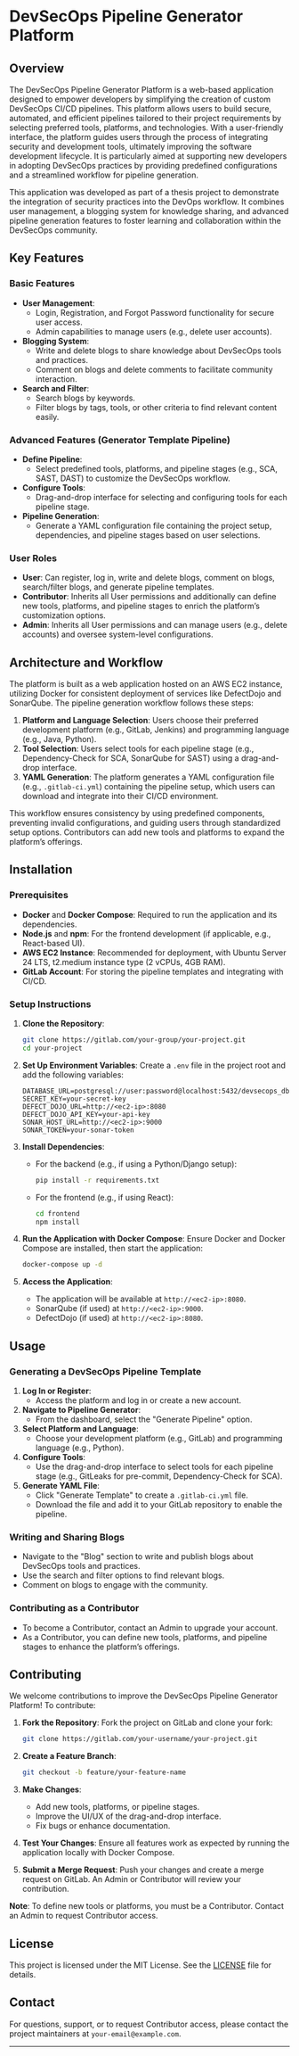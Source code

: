 # DevSecOps Pipeline Generator Platform

## Overview

The DevSecOps Pipeline Generator Platform is a web-based application designed to empower developers by simplifying the creation of custom DevSecOps CI/CD pipelines. This platform allows users to build secure, automated, and efficient pipelines tailored to their project requirements by selecting preferred tools, platforms, and technologies. With a user-friendly interface, the platform guides users through the process of integrating security and development tools, ultimately improving the software development lifecycle. It is particularly aimed at supporting new developers in adopting DevSecOps practices by providing predefined configurations and a streamlined workflow for pipeline generation.

This application was developed as part of a thesis project to demonstrate the integration of security practices into the DevOps workflow. It combines user management, a blogging system for knowledge sharing, and advanced pipeline generation features to foster learning and collaboration within the DevSecOps community.

## Key Features

### Basic Features
- **User Management**:
  - Login, Registration, and Forgot Password functionality for secure user access.
  - Admin capabilities to manage users (e.g., delete user accounts).
- **Blogging System**:
  - Write and delete blogs to share knowledge about DevSecOps tools and practices.
  - Comment on blogs and delete comments to facilitate community interaction.
- **Search and Filter**:
  - Search blogs by keywords.
  - Filter blogs by tags, tools, or other criteria to find relevant content easily.

### Advanced Features (Generator Template Pipeline)
- **Define Pipeline**:
  - Select predefined tools, platforms, and pipeline stages (e.g., SCA, SAST, DAST) to customize the DevSecOps workflow.
- **Configure Tools**:
  - Drag-and-drop interface for selecting and configuring tools for each pipeline stage.
- **Pipeline Generation**:
  - Generate a YAML configuration file containing the project setup, dependencies, and pipeline stages based on user selections.

### User Roles
- **User**: Can register, log in, write and delete blogs, comment on blogs, search/filter blogs, and generate pipeline templates.
- **Contributor**: Inherits all User permissions and additionally can define new tools, platforms, and pipeline stages to enrich the platform’s customization options.
- **Admin**: Inherits all User permissions and can manage users (e.g., delete accounts) and oversee system-level configurations.

## Architecture and Workflow

The platform is built as a web application hosted on an AWS EC2 instance, utilizing Docker for consistent deployment of services like DefectDojo and SonarQube. The pipeline generation workflow follows these steps:

1. **Platform and Language Selection**: Users choose their preferred development platform (e.g., GitLab, Jenkins) and programming language (e.g., Java, Python).
2. **Tool Selection**: Users select tools for each pipeline stage (e.g., Dependency-Check for SCA, SonarQube for SAST) using a drag-and-drop interface.
3. **YAML Generation**: The platform generates a YAML configuration file (e.g., `.gitlab-ci.yml`) containing the pipeline setup, which users can download and integrate into their CI/CD environment.

This workflow ensures consistency by using predefined components, preventing invalid configurations, and guiding users through standardized setup options. Contributors can add new tools and platforms to expand the platform’s offerings.

## Installation

### Prerequisites
- **Docker** and **Docker Compose**: Required to run the application and its dependencies.
- **Node.js** and **npm**: For the frontend development (if applicable, e.g., React-based UI).
- **AWS EC2 Instance**: Recommended for deployment, with Ubuntu Server 24 LTS, t2.medium instance type (2 vCPUs, 4GB RAM).
- **GitLab Account**: For storing the pipeline templates and integrating with CI/CD.

### Setup Instructions
1. **Clone the Repository**:
   ```bash
   git clone https://gitlab.com/your-group/your-project.git
   cd your-project
   ```

2. **Set Up Environment Variables**:
   Create a `.env` file in the project root and add the following variables:
   ```plaintext
   DATABASE_URL=postgresql://user:password@localhost:5432/devsecops_db
   SECRET_KEY=your-secret-key
   DEFECT_DOJO_URL=http://<ec2-ip>:8080
   DEFECT_DOJO_API_KEY=your-api-key
   SONAR_HOST_URL=http://<ec2-ip>:9000
   SONAR_TOKEN=your-sonar-token
   ```

3. **Install Dependencies**:
   - For the backend (e.g., if using a Python/Django setup):
     ```bash
     pip install -r requirements.txt
     ```
   - For the frontend (e.g., if using React):
     ```bash
     cd frontend
     npm install
     ```

4. **Run the Application with Docker Compose**:
   Ensure Docker and Docker Compose are installed, then start the application:
   ```bash
   docker-compose up -d
   ```

5. **Access the Application**:
   - The application will be available at `http://<ec2-ip>:8080`.
   - SonarQube (if used) at `http://<ec2-ip>:9000`.
   - DefectDojo (if used) at `http://<ec2-ip>:8080`.


## Usage

### Generating a DevSecOps Pipeline Template
1. **Log In or Register**:
   - Access the platform and log in or create a new account.
2. **Navigate to Pipeline Generator**:
   - From the dashboard, select the "Generate Pipeline" option.
3. **Select Platform and Language**:
   - Choose your development platform (e.g., GitLab) and programming language (e.g., Python).
4. **Configure Tools**:
   - Use the drag-and-drop interface to select tools for each pipeline stage (e.g., GitLeaks for pre-commit, Dependency-Check for SCA).
5. **Generate YAML File**:
   - Click "Generate Template" to create a `.gitlab-ci.yml` file.
   - Download the file and add it to your GitLab repository to enable the pipeline.

### Writing and Sharing Blogs
- Navigate to the "Blog" section to write and publish blogs about DevSecOps tools and practices.
- Use the search and filter options to find relevant blogs.
- Comment on blogs to engage with the community.

### Contributing as a Contributor
- To become a Contributor, contact an Admin to upgrade your account.
- As a Contributor, you can define new tools, platforms, and pipeline stages to enhance the platform’s offerings.

## Contributing

We welcome contributions to improve the DevSecOps Pipeline Generator Platform! To contribute:

1. **Fork the Repository**:
   Fork the project on GitLab and clone your fork:
   ```bash
   git clone https://gitlab.com/your-username/your-project.git
   ```

2. **Create a Feature Branch**:
   ```bash
   git checkout -b feature/your-feature-name
   ```

3. **Make Changes**:
   - Add new tools, platforms, or pipeline stages.
   - Improve the UI/UX of the drag-and-drop interface.
   - Fix bugs or enhance documentation.

4. **Test Your Changes**:
   Ensure all features work as expected by running the application locally with Docker Compose.

5. **Submit a Merge Request**:
   Push your changes and create a merge request on GitLab. An Admin or Contributor will review your contribution.

**Note**: To define new tools or platforms, you must be a Contributor. Contact an Admin to request Contributor access.

## License

This project is licensed under the MIT License. See the [LICENSE](LICENSE) file for details.

## Contact

For questions, support, or to request Contributor access, please contact the project maintainers at `your-email@example.com`.

---
